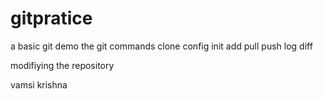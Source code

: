 # gitpratice
a basic git demo
the git commands
clone 
config 
init
add 
pull
push
log
diff

modifiying the repository

vamsi krishna
